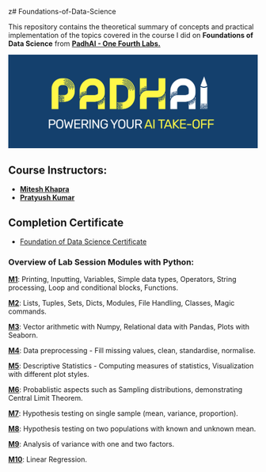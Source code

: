 z# Foundations-of-Data-Science

This repository contains the theoretical summary of concepts and practical implementation of the topics covered in the course I did on **Foundations of Data Science** from [**PadhAI - One Fourth Labs.**](https://padhai.onefourthlabs.in/courses/data-science)

![PadhAI](Images/padhai.png)

## Course Instructors:

- [**Mitesh Khapra**](https://www.cse.iitm.ac.in/~miteshk/)
- [**Pratyush Kumar**](http://www.cse.iitm.ac.in/~pratyush/)

## Completion Certificate

- [Foundation of Data Science Certificate](Images/FDS-PadhAI.pdf)


### Overview of Lab Session Modules with Python:

[**M1**](Lab-Sessions/M01_Week03-Python-I): Printing, Inputting, Variables, Simple data types, Operators, String processing, Loop and conditional blocks, Functions.

[**M2**](Lab-Sessions/M02_Week05-Python-II): Lists, Tuples, Sets, Dicts, Modules, File Handling, Classes, Magic commands.

[**M3**](Lab-Sessions/M03_Week08-Numpy): Vector arithmetic with Numpy, Relational data with Pandas, Plots with Seaborn.

[**M4**](Lab-Sessions/M04_Week09-Pandas): Data preprocessing - Fill missing values, clean, standardise, normalise.

[**M5**](Lab-Sessions/M05_Week11-Visualization): Descriptive Statistics - Computing measures of statistics, Visualization with different plot styles.

[**M6**](Lab-Sessions/M06): Probablistic aspects such as Sampling distributions, demonstrating Central Limit Theorem.

[**M7**](Lab-Sessions/M07): Hypothesis testing on single sample (mean, variance, proportion).

[**M8**](Lab-Sessions/M08): Hypothesis testing on two populations with known and unknown mean.

[**M9**](Lab-Sessions/M09): Analysis of variance with one and two factors.

[**M10**](Lab-Sessions/M10): Linear Regression.
